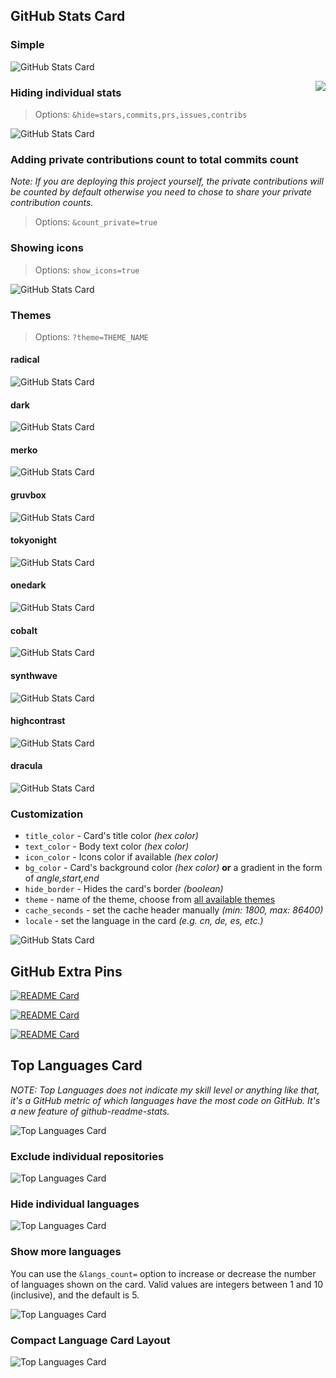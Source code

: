 ## GitHub Stats Card

### Simple

![GitHub Stats Card](https://tianheg-readme-stats.vercel.app/api?username=tianheg)

<img align="right" src="https://tianheg-readme-stats.vercel.app/api?username=tianheg" />

### Hiding individual stats

> Options: `&hide=stars,commits,prs,issues,contribs`

![GitHub Stats Card](https://tianheg-readme-stats.vercel.app/api?username=tianheg&hide=contribs,prs)

### Adding private contributions count to total commits count

_Note: If you are deploying this project yourself, the private contributions will be counted by default otherwise you need to chose to share your private contribution counts._

> Options: `&count_private=true`

### Showing icons

> Options: `show_icons=true`

![GitHub Stats Card](https://tianheg-readme-stats.vercel.app/api?username=tianheg&show_icons=true)

### Themes

> Options: `?theme=THEME_NAME`

#### radical

![GitHub Stats Card](https://tianheg-readme-stats.vercel.app/api?username=tianheg&show_icons=true&theme=radical)

#### dark

![GitHub Stats Card](https://tianheg-readme-stats.vercel.app/api?username=tianheg&show_icons=true&theme=dark)

#### merko

![GitHub Stats Card](https://tianheg-readme-stats.vercel.app/api?username=tianheg&show_icons=true&theme=merko)

#### gruvbox

![GitHub Stats Card](https://tianheg-readme-stats.vercel.app/api?username=tianheg&show_icons=true&theme=gruvbox)

#### tokyonight

![GitHub Stats Card](https://tianheg-readme-stats.vercel.app/api?username=tianheg&show_icons=true&theme=tokyonight)

#### onedark

![GitHub Stats Card](https://tianheg-readme-stats.vercel.app/api?username=tianheg&show_icons=true&theme=onedark)

#### cobalt

![GitHub Stats Card](https://tianheg-readme-stats.vercel.app/api?username=tianheg&show_icons=true&theme=cobalt)

#### synthwave

![GitHub Stats Card](https://tianheg-readme-stats.vercel.app/api?username=tianheg&show_icons=true&theme=synthwave)

#### highcontrast

![GitHub Stats Card](https://tianheg-readme-stats.vercel.app/api?username=tianheg&show_icons=true&theme=highcontrast)

#### dracula

![GitHub Stats Card](https://tianheg-readme-stats.vercel.app/api?username=tianheg&show_icons=true&theme=dracula)

### Customization

- `title_color` - Card's title color _(hex color)_
- `text_color` - Body text color _(hex color)_
- `icon_color` - Icons color if available _(hex color)_
- `bg_color` - Card's background color _(hex color)_ **or** a gradient in the form of _angle,start,end_
- `hide_border` - Hides the card's border _(boolean)_
- `theme` - name of the theme, choose from [all available themes](./themes/README.md)
- `cache_seconds` - set the cache header manually _(min: 1800, max: 86400)_
- `locale` - set the language in the card _(e.g. cn, de, es, etc.)_

![GitHub Stats Card](https://tianheg-readme-stats.vercel.app/api?username=tianheg&show_icons=true&bg_color=30,e96443,904e95&title_color=fff&text_color=fff)

## GitHub Extra Pins

[![README Card](https://tianheg-readme-stats.vercel.app/api/pin/?username=tianheg&repo=github-readme-stats)](https://github.com/tianheg/github-readme-stats)

[![README Card](https://tianheg-readme-stats.vercel.app/api/pin/?username=tianheg&repo=wiki)](https://github.com/tianheg/wiki)

[![README Card](https://tianheg-readme-stats.vercel.app/api/pin/?username=tianheg&repo=note)](https://github.com/tianheg/note)

## Top Languages Card

_NOTE: Top Languages does not indicate my skill level or anything like that, it's a GitHub metric of which languages have the most code on GitHub. It's a new feature of github-readme-stats._

![Top Languages Card](https://tianheg-readme-stats.vercel.app/api/top-langs/?username=tianheg)

### Exclude individual repositories

![Top Languages Card](https://tianheg-readme-stats.vercel.app/api/top-langs/?username=tianheg&exclude_repo=note,wiki)

### Hide individual languages

![Top Languages Card](https://tianheg-readme-stats.vercel.app/api/top-langs/?username=tianheg&hide=javascript,html)

### Show more languages

You can use the `&langs_count=` option to increase or decrease the number of languages shown on the card. Valid values are integers between 1 and 10 (inclusive), and the default is 5.

![Top Languages Card](https://tianheg-readme-stats.vercel.app/api/top-langs/?username=tianheg&langs_count=8)

### Compact Language Card Layout

![Top Languages Card](https://tianheg-readme-stats.vercel.app/api/top-langs/?username=tianheg&layout=compact)
